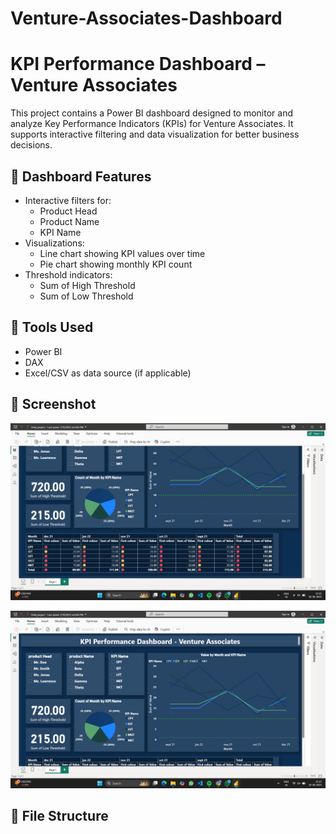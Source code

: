 # Venture-Associates-Dashboard
# KPI Performance Dashboard – Venture Associates

This project contains a Power BI dashboard designed to monitor and analyze Key Performance Indicators (KPIs) for Venture Associates. It supports interactive filtering and data visualization for better business decisions.

## 🚀 Dashboard Features

- Interactive filters for:
  - Product Head
  - Product Name
  - KPI Name
- Visualizations:
  - Line chart showing KPI values over time
  - Pie chart showing monthly KPI count
- Threshold indicators:
  - Sum of High Threshold
  - Sum of Low Threshold

## 📌 Tools Used

- Power BI
- DAX
- Excel/CSV as data source (if applicable)

## 📸 Screenshot

![Dashboard Screenshot](./Screenshot.png)

![Dashboard Screenshot](./Screenshott.png)


## 🧾 File Structure

